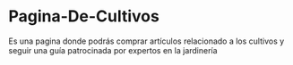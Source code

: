 # Pagina-De-Cultivos
Es una pagina donde podrás comprar artículos relacionado a los cultivos y seguir una guía patrocinada por expertos en la jardinería
